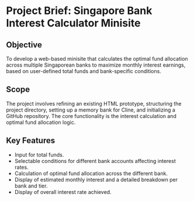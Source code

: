 # Project Brief: Singapore Bank Interest Calculator Minisite

## Objective
To develop a web-based minisite that calculates the optimal fund allocation across multiple Singaporean banks to maximize monthly interest earnings, based on user-defined total funds and bank-specific conditions.

## Scope
The project involves refining an existing HTML prototype, structuring the project directory, setting up a memory bank for Cline, and initializing a GitHub repository. The core functionality is the interest calculation and optimal fund allocation logic.

## Key Features
- Input for total funds.
- Selectable conditions for different bank accounts affecting interest rates.
- Calculation of optimal fund allocation across the different bank.
- Display of estimated monthly interest and a detailed breakdown per bank and tier.
- Display of overall interest rate achieved.
